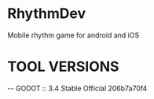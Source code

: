 # RhythmDev
Mobile rhythm game for android and iOS

# TOOL VERSIONS
-- GODOT :: 3.4 Stable Official 206b7a70f4

